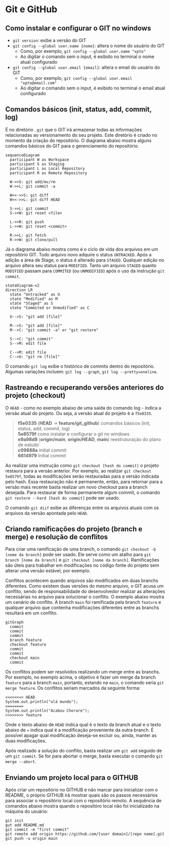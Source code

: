# Git e GitHub

## Como instalar e configurar o GIT no windows

- `git version`: exibe a versão do GIT
- `git config --global user.name {nome}`: altera o nome do usuário do GIT
  - Como, por exemplo, `git config --global user.name "xpto"`
  - Ao digitar o comando sem o input, é exibido no terminal o nome atual configurado
- `git config --global user.email {email}`: altera o email do usuário do GIT
  - Como, por exemplo, `git config --global user.email "xpto@email.com"`
  - Ao digitar o comando sem o input, é exibido no terminal o email atual configurado

## Comandos básicos (init, status, add, commit, log)

É no diretório `.git` que o GIT irá armazenar todas as informações relacionadas ao versionamento do seu projeto. Este diretório é criado no momento da criação do repositório. O diagrama abaixo mostra alguns comandos básicos do GIT para o gerenciamento do repositório.

```mermaid
sequenceDiagram
  participant W as Workspace
  participant S as Staging
  participant L as Local Repository
  participant R as Remote Repository

  W->>S: git add/mv/rm
  W->>L: git commit -a

  W<<->>S: git diff
  W<<->>L: git diff HEAD

  S->>L: git commit
  S->>W: git reset <file>

  L->>R: git push
  L->>W: git reset <commit>

  R->>L: git fetch
  R->>W: git clone/pull
```

Já o diagrama abaixo mostra como é o ciclo de vida dos arquivos em um repositório GIT. Todo arquivo novo adquire o status `UNTRACKED`. Após a adição a área de Stage, o status é alterado para `STAGED`. Qualquer edição no arquivo altera seu status para `MODIFIED`. Tanto um arquivo `STAGED` quanto `MODIFIED` passam para `COMMITED` (ou `UNMODIFIED`) após o uso da instrução `git commit`.

```mermaid
stateDiagram-v2
direction LR
  state "Untracked" as U
  state "Modified" as M
  state "Staged" as S
  state "Commited or Unmodified" as C

  U-->S: "git add [file]"
  
  M-->S: "git add [file]"
  M-->C: "git commit -a" or "git restore"

  S-->C: "git commit"
  S-->M: edit file

  C-->M: edit file
  C-->U: "git rm [file]"
```

O comando `git log` exibe o histórico de commits dentro do repositório. Algumas variações incluem: `git log --graph`, `git log --pretty=oneline`.

## Rastreando e recuperando versões anteriores do projeto (checkout)

O `HEAD` - como no exemplo abaixo de uma saída do comando log - indica a versão atual do projeto. Ou seja, a versão atual do projeto é a `f5e0335`.

>
> **f5e0335** (**HEAD** -> **feature/git_github**) comandos básicos (init, status, add, commit, log)  
> **5e8579f** como instalar e configurar o git no windows  
> **e9a98d8** (**origin/main**, **origin/HEAD**, **main**) reestruturação do plano de estudo`  
> **c09888a** initial commit  
> **6614979** Initial commit
>

Ao realizar uma instrução como `git checkout [hash do commit]` o projeto restaura para a versão anterior. Por exemplo, ao realizar `git checkout 5e8579f`, todas as modificações serão restauradas para a versão indicada pelo hash. Essa restauração não é permanente, então, para retornar para a versão mais recente basta realizar um novo checkout para a branch desejada. Para restaurar de forma permanente algum commit, o comando `git restore --hard [hash do commit]` pode ser usado.

O comando `git diif` exibe as diferenças entre os arquivos atuais com os arquivos da versão apontada pelo `HEAD`.

## Criando ramificações do projeto (branch e merge) e resolução de conflitos

Para criar uma ramificação de uma branch, o comando `git checkout -b [nome da branch]` pode ser usado. Ele serve como um atalho para `git branch [nome da branch]` e `git checkout [nome da branch]`. Ramificações são úteis para trabalhar em modificações no código fonte do projeto sem alterar uma versão estável, por exemplo.  

Conflitos acontecem quando arquivos são modificados em duas branchs diferentes. Como existem duas versões do mesmo arquivo, o GIT acusa um conflito, sendo de responsabilidade do desenvolvedor realizar as alterações necessárias no arquivo para solucionar o conflito. O exemplo abaixo mostra um cenário de conflito. A branch `main` foi ramificada pela branch `feature` e qualquer arquivo que contenha modificações diferentes entre as branchs resultará em um conflito.

```mermaid
gitGraph
  commit
  commit
  commit
  branch feature
  checkout feature
  commit
  commit
  checkout main
  commit
```

Os conflitos podem ser resolvidos realizando um merge entre as branchs. Por exemplo, no exemplo acima, o objetivo é fazer um merge da branch `feature` para a branch `main`, portanto, estando na `main`, o comando seria `git merge feature`. Os conflitos seriam marcados da seguinte forma:

```text
<<<<<<<< HEAD
System.out.println("olá mundo");
========
System.out.println("Acabou Chorare");
>>>>>>>> feature
```

Onde o texto abaixo de `HEAD` indica qual é o texto da branch atual e o texto abaixo de `=` indica qual é a modificação proveniente da outra branch. É possível apagar qual modificação deseja-se excluir ou, ainda, manter as duas modificações.  

Após realizado a solução do conflito, basta realizar um `git add` seguido de um `git commit`. Se for para abortar o merge, basta executar o comando `git merge --abort`.

## Enviando um projeto local para o GITHUB

Após criar um repositório no GITHUB e não marcar para inicializar com o README, o próprio GITHUB irá mostrar quais são os passos necessários para associar o repositório local com o repositório remoto. A sequência de comandos abaixo mostra quando o repositóro local não foi inicializado na máquina do usuário:

```text
git init
gut add README.md
git commit -m "first commit"
git remote add origin https://github.com/[user domain]/[repo name].git
git push -u origin main
```

